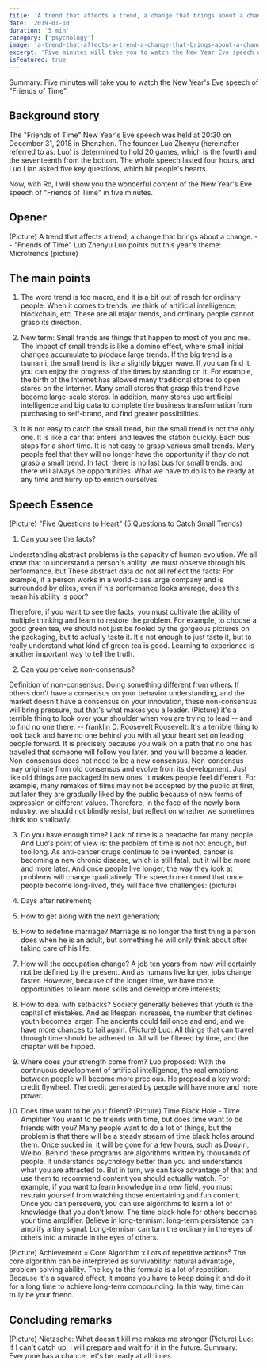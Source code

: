 ```yaml
---
title: 'A trend that affects a trend, a change that brings about a change'
date: '2019-01-10'
duration: '5 min'
category: ['psychology']
image: 'a-trend-that-affects-a-trend-a-change-that-brings-about-a-change.jpg'
excerpt: 'Five minutes will take you to watch the New Year Eve speech of Friends of Time.'
isFeatured: true
---
```


Summary: Five minutes will take you to watch the New Year's Eve speech of "Friends of Time".

## Background story

The "Friends of Time" New Year's Eve speech was held at 20:30 on December 31, 2018 in Shenzhen.
The founder Luo Zhenyu (hereinafter referred to as: Luo) is determined to hold 20 games, which is the fourth and the seventeenth from the bottom.
The whole speech lasted four hours, and Luo Lian asked five key questions, which hit people's hearts.

Now, with Ro, I will show you the wonderful content of the New Year's Eve speech of "Friends of Time" in five minutes.

## Opener

(Picture) A trend that affects a trend, a change that brings about a change. -- "Friends of Time" Luo Zhenyu
Luo points out this year's theme: Microtrends
(picture)

## The main points

1. The word trend is too macro, and it is a bit out of reach for ordinary people.
   When it comes to trends, we think of artificial intelligence, blockchain, etc. These are all major trends, and ordinary people cannot grasp its direction.

2. New term: Small trends are things that happen to most of you and me.
   The impact of small trends is like a domino effect, where small initial changes accumulate to produce large trends. If the big trend is a tsunami, the small trend is like a slightly bigger wave. If you can find it, you can enjoy the progress of the times by standing on it. For example, the birth of the Internet has allowed many traditional stores to open stores on the Internet. Many small stores that grasp this trend have become large-scale stores. In addition, many stores use artificial intelligence and big data to complete the business transformation from purchasing to self-brand, and find greater possibilities.

3. It is not easy to catch the small trend, but the small trend is not the only one.
   It is like a car that enters and leaves the station quickly. Each bus stops for a short time. It is not easy to grasp various small trends. Many people feel that they will no longer have the opportunity if they do not grasp a small trend. In fact, there is no last bus for small trends, and there will always be opportunities. What we have to do is to be ready at any time and hurry up to enrich ourselves.

## Speech Essence

(Picture) "Five Questions to Heart" (5 Questions to Catch Small Trends)

1. Can you see the facts?

Understanding abstract problems is the capacity of human evolution. We all know that to understand a person's ability, we must observe through his performance. but
These abstract data do not all reflect the facts: For example, if a person works in a world-class large company and is surrounded by elites, even if his performance looks average, does this mean his ability is poor?

Therefore, if you want to see the facts, you must cultivate the ability of multiple thinking and learn to restore the problem. For example, to choose a good green tea, we should not just be fooled by the gorgeous pictures on the packaging, but to actually taste it. It's not enough to just taste it, but to really understand what kind of green tea is good. Learning to experience is another important way to tell the truth.

2. Can you perceive non-consensus?

Definition of non-consensus: Doing something different from others. If others don't have a consensus on your behavior understanding, and the market doesn't have a consensus on your innovation, these non-consensus will bring pressure, but that's what makes you a leader.
(Picture) it's a terrible thing to look over your shoulder when you are trying to lead -- and to find no one there. -- franklin D. Roosevelt
Roosevelt: It's a terrible thing to look back and have no one behind you with all your heart set on leading people forward.
It is precisely because you walk on a path that no one has traveled that someone will follow you later, and you will become a leader.
Non-consensus does not need to be a new consensus. Non-consensus may originate from old consensus and evolve from its development. Just like old things are packaged in new ones, it makes people feel different. For example, many remakes of films may not be accepted by the public at first, but later they are gradually liked by the public because of new forms of expression or different values. Therefore, in the face of the newly born industry, we should not blindly resist, but reflect on whether we sometimes think too shallowly.

3. Do you have enough time?
   Lack of time is a headache for many people. And Luo's point of view is: the problem of time is not not enough, but too long. As anti-cancer drugs continue to be invented, cancer is becoming a new chronic disease, which is still fatal, but it will be more and more later. And once people live longer, the way they look at problems will change qualitatively. The speech mentioned that once people become long-lived, they will face five challenges: (picture)
1. Days after retirement;
1. How to get along with the next generation;
1. How to redefine marriage? Marriage is no longer the first thing a person does when he is an adult, but something he will only think about after taking care of his life;
1. How will the occupation change? A job ten years from now will certainly not be defined by the present. And as humans live longer, jobs change faster. However, because of the longer time, we have more opportunities to learn more skills and develop more interests;
1. How to deal with setbacks? Society generally believes that youth is the capital of mistakes. And as lifespan increases, the number that defines youth becomes larger. The ancients could fail once and end, and we have more chances to fail again.
   (Picture) Luo: All things that can travel through time should be adhered to. All will be filtered by time, and the chapter will be flipped.

1. Where does your strength come from?
   Luo proposed: With the continuous development of artificial intelligence, the real emotions between people will become more precious. He proposed a key word: credit flywheel. The credit generated by people will have more and more power.

1. Does time want to be your friend?
   (Picture) Time Black Hole - Time Amplifier
   You want to be friends with time, but does time want to be friends with you? Many people want to do a lot of things, but the problem is that there will be a steady stream of time black holes around them. Once sucked in, it will be gone for a few hours, such as Douyin, Weibo. Behind these programs are algorithms written by thousands of people. It understands psychology better than you and understands what you are attracted to. But in turn, we can take advantage of that and use them to recommend content you should actually watch. For example, if you want to learn knowledge in a new field, you must restrain yourself from watching those entertaining and fun content. Once you can persevere, you can use algorithms to learn a lot of knowledge that you don’t know. The time black hole for others becomes your time amplifier.
   Believe in long-termism: long-term persistence can amplify a tiny signal. Long-termism can turn the ordinary in the eyes of others into a miracle in the eyes of others.

(Picture) Achievement = Core Algorithm x Lots of repetitive actions²
The core algorithm can be interpreted as survivability: natural advantage, problem-solving ability.
The key to this formula is a lot of repetition. Because it's a squared effect, it means you have to keep doing it and do it for a long time to achieve long-term compounding. In this way, time can truly be your friend.

## Concluding remarks

(Picture) Nietzsche: What doesn't kill me makes me stronger
(Picture) Luo: If I can't catch up, I will prepare and wait for it in the future.
Summary: Everyone has a chance, let's be ready at all times.
